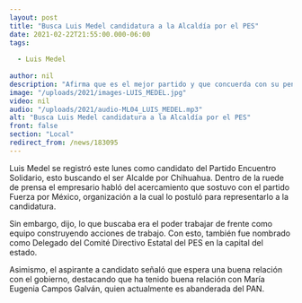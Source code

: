 ```yaml
---
layout: post
title: "Busca Luis Medel candidatura a la Alcaldía por el PES"
date: 2021-02-22T21:55:00.000-06:00
tags:
  
  - Luis Medel
  
author: nil
description: "Afirma que es el mejor partido y que concuerda con su pensar."
image: "/uploads/2021/images-LUIS_MEDEL.jpg"
video: nil
audio: "/uploads/2021/audio-ML04_LUIS_MEDEL.mp3"
alt: "Busca Luis Medel candidatura a la Alcaldía por el PES"
front: false
section: "Local"
redirect_from: /news/183095
---
```


Luis Medel se registró este lunes como candidato del Partido Encuentro Solidario, esto buscando el ser Alcalde por Chihuahua. Dentro de la ruede de prensa el empresario habló del acercamiento que sostuvo con el partido Fuerza por México, organización a la cual lo postuló para representarlo a la candidatura.

Sin embargo, dijo, lo que buscaba era el poder trabajar de frente como equipo construyendo acciones de trabajo. Con esto, también fue nombrado como Delegado del Comité Directivo Estatal del PES en la capital del estado.

Asimismo, el aspirante a candidato señaló que espera una buena relación con el gobierno, destacando que ha tenido buena relación con María Eugenia Campos Galván, quien actualmente es abanderada del PAN.
